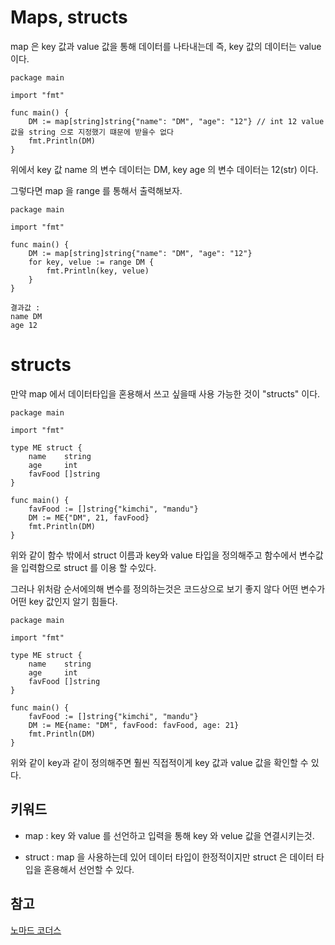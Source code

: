 # Maps, structs

map 은 key 값과  value 값을 통해 데이터를 나타내는데 즉, key 값의 데이터는 value 이다.

```
package main

import "fmt"

func main() {
	DM := map[string]string{"name": "DM", "age": "12"} // int 12 value 값을 string 으로 지정했기 떄문에 받을수 없다
	fmt.Println(DM)
}
```

위에서 key 값 name 의 변수 데이터는 DM, key age 의 변수 데이터는 12(str) 이다.


그렇다면 map 을 range 를 통해서 출력해보자.

```
package main

import "fmt"

func main() {
	DM := map[string]string{"name": "DM", "age": "12"}
	for key, velue := range DM {
		fmt.Println(key, velue)
	}
}

결과값 :
name DM
age 12
```

# structs 

만약 map 에서 데이터타입을 혼용해서 쓰고 싶을때 사용 가능한 것이 "structs" 이다.

```
package main

import "fmt"

type ME struct {
	name    string
	age     int
	favFood []string
}

func main() {
	favFood := []string{"kimchi", "mandu"}
	DM := ME{"DM", 21, favFood}
	fmt.Println(DM)
}

```

위와 같이 함수 밖에서 struct 이름과 key와 value 타입을 정의해주고 함수에서 변수값을 입력함으로 struct 를 이용 할 수있다.

그러나 위처람 순서에의해 변수를 정의하는것은 코드상으로 보기 좋지 않다 어떤 변수가 어떤 key 값인지 알기 힘들다.

```
package main

import "fmt"

type ME struct {
	name    string
	age     int
	favFood []string
}

func main() {
	favFood := []string{"kimchi", "mandu"}
	DM := ME{name: "DM", favFood: favFood, age: 21}
	fmt.Println(DM)
}

```
위와 같이 key과 같이 정의해주면 훨씬 직접적이게 key 값과 value 값을 확인할 수 있다.

## 키워드 

- map : key 와 value 를 선언하고 입력을 통해 key 와 velue 값을 연결시키는것. 

- struct : map 을 사용하는데 있어 데이터 타입이 한정적이지만 struct 은 데이터 타입을 혼용해서 선언할 수 있다.


## 참고 
[노마드 코더스](https://nomadcoders.co/go-for-beginners/lobby)